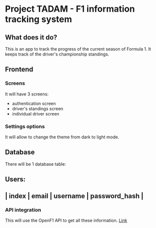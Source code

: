 # Project TADAM - F1 information tracking system

## What does it do?

This is an app to track the progress of the current season of Formula 1. It keeps track of the driver's championship standings.

## Frontend

### Screens

It will have 3 screens:
- authentication screen
- driver's standings screen
- individual driver screen

### Settings options

It will allow to change the theme from dark to light mode.

## Database

There will be 1 database table: 

Users:
--------------------------------------------
| index | email | username | password_hash |
--------------------------------------------


### API integration

This will use the OpenF1 API to get all these information. [Link](https://openf1.org/#api-methods)
